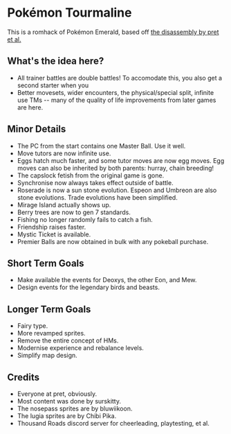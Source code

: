 # Pokémon Tourmaline

This is a romhack of Pokémon Emerald, based off [the disassembly by pret et al.](https://github.com/pret/pokeemerald)

## What's the idea here?
- All trainer battles are double battles! To accomodate this, you also get a second starter when you 
- Better movesets, wider encounters, the physical/special split, infinite use TMs -- many of the quality of life improvements from later games are here.

## Minor Details
- The PC from the start contains one Master Ball.  Use it well.
- Move tutors are now infinite use.
- Eggs hatch much faster, and some tutor moves are now egg moves.  Egg moves can also be inherited by both parents: hurray, chain breeding!
- The capslock fetish from the original game is gone.
- Synchronise now always takes effect outside of battle.
- Roserade is now a sun stone evolution. Espeon and Umbreon are also stone evolutions. Trade evolutions have been simplified.
- Mirage Island actually shows up.
- Berry trees are now to gen 7 standards.
- Fishing no longer randomly fails to catch a fish.
- Friendship raises faster.
- Mystic Ticket is available.
- Premier Balls are now obtained in bulk with any pokeball purchase.

## Short Term Goals
- Make available the events for Deoxys, the other Eon, and Mew.
- Design events for the legendary birds and beasts.

## Longer Term Goals
- Fairy type.
- More revamped sprites.
- Remove the entire concept of HMs.
- Modernise experience and rebalance levels.
- Simplify map design.

## Credits
- Everyone at pret, obviously.
- Most content was done by surskitty.
- The nosepass sprites are by bluwiikoon.
- The lugia sprites are by Chibi Pika.
- Thousand Roads discord server for cheerleading, playtesting, et al.
